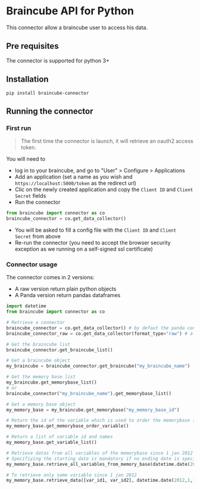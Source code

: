 # Braincube API for Python

This connector allow a braincube user to access his data.

## Pre requisites

The connector is supported for python 3+

## Installation

```
pip install braincube-connector
```

## Running the  connector

### First run

>The first time the connector is launch, it will retrieve an oauth2 access token.

You will need to 
* log in to your braincube, and go to "User" > Configure > Applications
* Add an application (set a name as you wish and `https://localhost:5000/token` as the redirect url)
* Clic on the newly created application and copy the `Client ID` and `Client Secret` fields
* Run the connector

```python
from braincube import connector as co
braincube_connector = co.get_data_collector() 
```
* You will be asked to fill a config file with the `Client ID` and `Client Secret` from above
* Re-run the connector (you need to accept the browser security exception as we running on a self-signed ssl certificate)

### Connector usage
The connector comes in 2 versions:
* A raw version return plain python objects
* A Panda version return pandas dataframes

```python
import datetime
from braincube import connector as co

# Retrieve a connector
braincube_connector = co.get_data_collector() # by defaut the panda connector is used
braincube_connector_raw = co.get_data_collector(format_type="raw") # allow to get the raw connector

# Get the braincube list
braincube_connector.get_braincube_list()

# Get a braincube object
my_braincube = braincube_connector.get_braincube("my_braincube_name")

# Get the memory base list
my_braincube.get_memorybase_list()
# or
braincube_connector("my_braincube_name").get_memorybase_list()

# Get a memory base object
my_memory_base = my_braincube.get_memorybase("my_memory_base_id")

# Return the id of the variable which is used to order the memorybase (not necessarily the memory base reference)
my_memory_base.get_memorybase_order_variable()

# Return a list of variable id and names
my_memory_base.get_variable_list()

# Retrieve datas from all variables of the memorybase since 1 jan 2012
# Specifiying the starting date is mandatory if no ending date is specified datetime.now() is used
my_memory_base.retrieve_all_variables_from_memory_base(datetime.date(2012,1,1)) 

# To retrieve only some variable since 1 jan 2012
my_memory_base.retrieve_data([var_id1, var_id2], datetime.date(2012,1,1))
```


